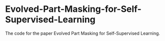 # Evolved-Part-Masking-for-Self-Supervised-Learning
The code for the paper Evolved Part Masking for Self-Supervised Learning.
